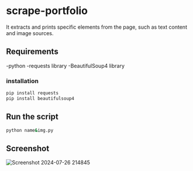 # scrape-portfolio
It extracts and prints specific elements from the page, such as text content and image sources.
## Requirements
-python
-requests library
-BeautifulSoup4 library

### installation
```bash
pip install requests
pip install beautifulsoup4
```

## Run the script
```bash
python name&img.py
```
## Screenshot
![Screenshot 2024-07-26 214845](https://github.com/user-attachments/assets/a352fe0f-72eb-4716-89cd-18c63cbfa1c0)
